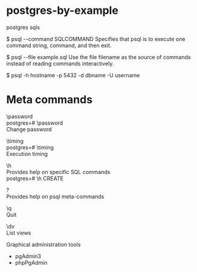# postgres-by-example
postgres sqls

$ psql --command  SQLCOMMAND
Specifies that psql is to execute one command string, command, and then exit.

$ psql --file example.sql
Use the file filename as the source of commands instead of reading commands interactively.

$ psql -h hostname -p 5432 -d dbname -U username

# Meta commands

\password  
  postgres=# \password  
  Change password

\timing  
  postgres=# \timing  
  Execution timing

\h  
  Provides help on specific SQL commands  
  postgres=# \h CREATE

\?  
  Provides help on psql meta-commands

\q  
  Quit

\dv  
  List views


Graphical administration tools

- pgAdmin3
- phpPgAdmin
